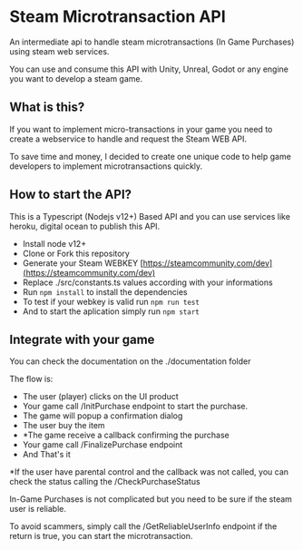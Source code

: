 # Steam Microtransaction API

An intermediate api to handle steam microtransactions (In Game Purchases) using steam web services.

You can use and consume this API with Unity, Unreal, Godot or any engine you want to develop a steam game.

## What is this?

If you want to implement micro-transactions in your game you need to create a webservice to handle and request the Steam WEB API.

To save time and money, I decided to create one unique code to help game developers to implement microtransactions quickly.

## How to start the API?

This is a Typescript (Nodejs v12+) Based API and you can use services like heroku, digital ocean to publish this API.

- Install node v12+
- Clone or Fork this repository
- Generate your Steam WEBKEY [https://steamcommunity.com/dev](https://steamcommunity.com/dev)
- Replace ./src/constants.ts values according with your informations
- Run ```npm install``` to install the dependencies
- To test if your webkey is valid run ```npm run test```
- And to start the aplication simply run ```npm start```

## Integrate with your game

You can check the documentation on the ./documentation folder

The flow is:

- The user (player) clicks on the UI product
- Your game call /InitPurchase endpoint to start the purchase.
- The game will popup a confirmation dialog
- The user buy the item
- *The game receive a callback confirming the purchase
- Your game call /FinalizePurchase endpoint
- And That's it

*If the user have parental control and the callback was not called, you can check the status calling the /CheckPurchaseStatus

In-Game Purchases is not complicated but you need to be sure if the steam user is reliable.

To avoid scammers, simply call the /GetReliableUserInfo endpoint if the return is true, you can start the microtransaction. 